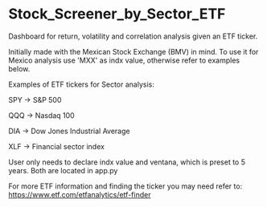 # Stock_Screener_by_Sector_ETF
Dashboard for return, volatility and correlation analysis given an ETF ticker.

Initially made with the Mexican Stock Exchange (BMV) in mind. To use it for Mexico analysis use 'MXX' as indx value, otherwise refer to examples below.

Examples of ETF tickers for Sector analysis:

SPY -> S&P 500

QQQ -> Nasdaq 100

DIA -> Dow Jones Industrial Average

XLF -> Financial sector index

User only needs to declare indx value and ventana, which is preset to 5 years. Both are located in app.py

For more ETF information and finding the ticker you may need refer to: https://www.etf.com/etfanalytics/etf-finder
